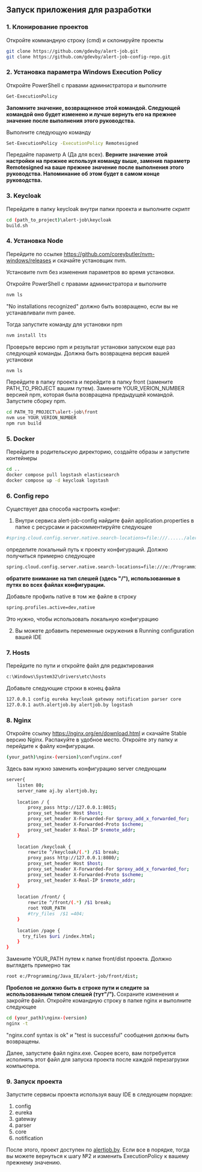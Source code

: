 ## Запуск приложения для разработки

### 1. Клонирование проектов

Откройте коммандную строку (cmd) и склонируйте проекты

```bash
git clone https://github.com/gdevby/alert-job.git
git clone https://github.com/gdevby/alert-job-config-repo.git
```

### 2. Установка параметра Windows Execution Policy

Откройте PowerShell с правами администратора и выполните
```bash
Get-ExecutionPolicy
```
<b> Запомните значение, возвращенное этой командой. Следующей командой оно будет изменено и лучше вернуть его на прежнее значение после выполнения этого руководства. </b>

Выполните следующую команду
```bash
Set-ExecutionPolicy -ExecutionPolicy Remotesigned
```
Передайте параметр А (Да для всех). <b> Верните значение этой настройки на прежнее используя команду выше, заменив параметр Remotesigned на ваше прежнее значение после выполнения этого руководства. Напоминание об этом будет в самом конце руководства.</b>

### 3. Keycloak

Перейдите в папку keycloak внутри папки проекта и выполните скрипт
```bash
cd (path_to_project)\alert-job\keycloak
build.sh
```
### 4. Установка Node
Перейдите по ссылке https://github.com/coreybutler/nvm-windows/releases и скачайте установщик nvm.

Установите nvm без изменения параметров во время установки.

Откройте PowerShell с правами администратора и выполните
```bash
nvm ls
```
"No installations recognized" должно быть возвращено, если вы не устанавливали nvm ранее.

Тогда запустите команду для установки npm
```bash
nvm install lts
```
Проверьте версию npm и результат установки запуском еще раз следующей команды. Должна быть возвращена версия вашей установки
 ```bash
nvm ls
```
Перейдите в папку проекта и перейдите в папку front (замените PATH_TO_PROJECT вашим путем). Замените YOUR_VERION_NUMBER версией npm, которая была возвращена предыдущей командой. Запустите сборку npm.
```bash
cd PATH_TO_PROJECT\alert-job\front
nvm use YOUR_VERION_NUMBER
npm run build
```

### 5. Docker 
Перейдите в родительскую директорию, создайте образы и запустите контейнеры
```bash
cd ..
docker compose pull logstash elasticsearch
docker compose up -d keycloak logstash
```

### 6. Config repo

Существует два способа настроить конфиг:

1. Внутри сервиса alert-job-config найдите файл application.properties в папке с ресурсами и раскомментируйте следующее
```bash
#spring.cloud.config.server.native.search-locations=file:///....../alert-job-config-repo 
```
определите локальный путь к проекту конфигураций. Должно получиться примерно следующее
```bash
spring.cloud.config.server.native.search-locations=file:///e:/Programming/Java EE/alert-job-config-repo/
```
<b> обратите внимание на тип слешей (здесь "/"), использованные в путях во всех файлах конфигурации. </b>

Добавьте профиль native в том же файле в строку
```bash
spring.profiles.active=dev,native
```
Это нужно, чтобы использовать локальную конфигурацию

2. Вы можете добавить переменные окружения в Running configuration вашей IDE 

### 7. Hosts

Перейдите по пути и откройте файл для редактирования
```bash
c:\Windows\System32\drivers\etc\hosts
```

Добавьте следующие строки в конец файла
```bash
127.0.0.1 config eureka keycloak gateway notification parser core 
127.0.0.1 auth.alertjob.by alertjob.by logstash
```

### 8. Nginx

Откройте ссылку https://nginx.org/en/download.html и скачайте Stable версию Nginx. Распакуйте в удобное место. Откройте эту папку и перейдите к файлу конфигурации.
```bash
(your_path)\nginx-(version)\conf\nginx.conf
```
Здесь вам нужно заменить конфигурацию server следующим
```bash
server{
    listen 80;
    server_name aj.by alertjob.by;
    
    location / {
        proxy_pass http://127.0.0.1:8015;
        proxy_set_header Host $host;
        proxy_set_header X-Forwarded-For $proxy_add_x_forwarded_for;
        proxy_set_header X-Forwarded-Proto $scheme;
        proxy_set_header X-Real-IP $remote_addr;
    }
    
    location /keycloak {
        rewrite ^/keycloak/(.*) /$1 break;
        proxy_pass http://127.0.0.1:8080/;
        proxy_set_header Host $host;
        proxy_set_header X-Forwarded-For $proxy_add_x_forwarded_for;
        proxy_set_header X-Forwarded-Proto $scheme;
        proxy_set_header X-Real-IP $remote_addr;
    }
    
    location /front/ {
        rewrite ^/front/(.*) /$1 break;
        root YOUR_PATH
        #try_files  /$1 =404;
    }
    
    location /page {
      try_files $uri /index.html;
    }
}
```
Замените YOUR_PATH путем к папке front/dist проекта. Должно выглядеть примерно так
```bash 
root e:/Programming/Java_EE/alert-job/front/dist; 
```
<b> Пробелов не должно быть в строке пути и следите за использованным типом слешей (тут"/"). </b> Сохраните изменения и закройте файл. Откройте командную строку в папке nginx и выполните следующее
```bash 
cd (your_path)\nginx-(version)
nginx -t
```
"nginx.conf syntax is ok" и "test is successful" сообщения должны быть возвращены. 

Далее, запустите файл nginx.exe. Скорее всего, вам потребуется исполнять этот файл для запуска проекта после каждой перезагрузки компьютера.

### 9. Запуск проекта
Запустите сервисы проекта используя вашу IDE в следующем порядке:
1. config 
2. eureka 
3. gateway 
4. parser 
5. core 
6. notification 

После этого, проект доступен по [alertjob.by](http://alertjob.by/). Если все в порядке, тогда вы можете вернуться к шагу №2 и изменить ExecutionPolicy к вашему прежнему значению.